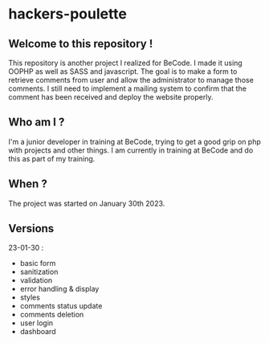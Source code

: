 # hackers-poulette

## Welcome to this repository ! 
This repository is another project I realized for BeCode. I made it using OOPHP as well as SASS and javascript. The goal is to make a form to retrieve comments from user and allow the administrator to manage those comments. I still need to implement a mailing system to confirm that the comment has been received and deploy the website properly.

## Who am I ?

I'm a junior developer in training at BeCode, trying to get a good grip on php with projects and other things. I am currently in training at BeCode and do this as part of my training. 

## When ?

The project was started on January 30th 2023.

## Versions 

23-01-30 :

- basic form
- sanitization
- validation
- error handling & display
- styles
- comments status update
- comments deletion
- user login
- dashboard